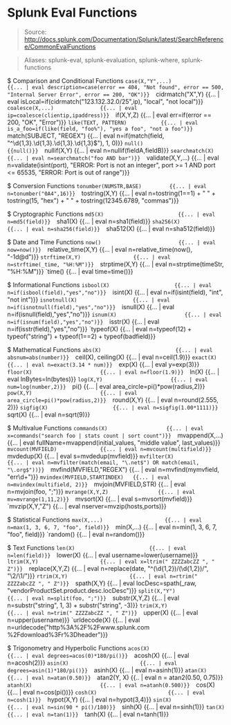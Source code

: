 # Splunk Eval Functions

> Source: http://docs.splunk.com/Documentation/Splunk/latest/SearchReference/CommonEvalFunctions

> Aliases: splunk-eval, splunk-evaluation, splunk-where, splunk-functions

$ Comparison and Conditional Functions
    `case(X,"Y",...)               {{... | eval description=case(error == 404, "Not found", error == 500, "Internal Server Error", error == 200, "OK")}} 
    `cidrmatch("X",Y)              {{... | eval isLocal=if(cidrmatch("123.132.32.0/25",ip), "local", "not local")}} 
    `coalesce(X,...)               {{... | eval ip=coalesce(clientip,ipaddress)}} 
    `if(X,Y,Z)                     {{... | eval err=if(error == 200, "OK", "Error")}} 
    `like(TEXT, PATTERN)           {{... | eval is_a_foo=if(like(field, "foo%"), "yes a foo", "not a foo")}} 
    `match(SUBJECT, "REGEX")       {{... | eval n=if(match(field, "^\d{1,3}\.\d{1,3}\.\d{1,3}\.\d{1,3}$"), 1, 0)}} 
    `null()                        {{null()}} 
    `nullif(X,Y)                   {{... | eval n=nullif(fieldA,fieldB)}} 
    `searchmatch(X)                {{... | eval n=searchmatch("foo AND bar")}} 
    `validate(X,Y,...)             {{... | eval n=validate(isint(port), "ERROR: Port is not an integer", port >= 1 AND port <= 65535, "ERROR: Port is out of range")}} 

$ Conversion Functions
    `tonumber(NUMSTR,BASE)         {{... | eval n=tonumber("0A4",16)}} 
    `tostring(X,Y)                 {{... | eval n=tostring(1==1) + " " + tostring(15, "hex") + " " + tostring(12345.6789, "commas")}} 

$ Cryptographic Functions
    `md5(X)                        {{... | eval n=md5(field)}} 
    `sha1(X)                       {{... | eval n=sha1(field)}} 
    `sha256(X)                     {{... | eval n=sha256(field)}} 
    `sha512(X)                     {{... | eval n=sha512(field)}} 

$ Date and Time Functions
    `now()                         {{... | eval now=now()}} 
    `relative_time(X,Y)            {{... | eval n=relative_time(now(), "-1d@d")}} 
    `strftime(X,Y)                 {{... | eval n=strftime(_time, "%H:%M")}} 
    `strptime(X,Y)                 {{... | eval n=strptime(timeStr, "%H:%M")}} 
    `time()                        {{... | eval time=time()}} 

$ Informational Functions
    `isbool(X)                     {{... | eval n=if(isbool(field),"yes","no")}} 
    `isint(X)                      {{... | eval n=if(isint(field), "int", "not int")}} 
    `isnotnull(X)                  {{... | eval n=if(isnotnull(field),"yes","no")}} 
    `isnull(X)                     {{... | eval n=if(isnull(field),"yes","no")}} 
    `isnum(X)                      {{... | eval n=if(isnum(field),"yes","no")}} 
    `isstr(X)                      {{... | eval n=if(isstr(field),"yes","no")}} 
    `typeof(X)                     {{... | eval n=typeof(12) + typeof("string") + typeof(1==2) + typeof(badfield)}} 

$ Mathematical Functions
    `abs(X)                        {{... | eval absnum=abs(number)}} 
    `ceil(X), ceiling(X)           {{... | eval n=ceil(1.9)}} 
    `exact(X)                      {{... | eval n=exact(3.14 * num)}} 
    `exp(X)                        {{... | eval y=exp(3)}} 
    `floor(X)                      {{... | eval n=floor(1.9)}} 
    `ln(X)                         {{... | eval lnBytes=ln(bytes)}} 
    `log(X,Y)                      {{... | eval num=log(number,2)}} 
    `pi()                          {{... | eval area_circle=pi()*pow(radius,2)}} 
    `pow(X,Y)                      {{... | eval area_circle=pi()*pow(radius,2)}} 
    `round(X,Y)                    {{... | eval n=round(2.555, 2)}} 
    `sigfig(X)                     {{... | eval n=sigfig(1.00*1111)}} 
    `sqrt(X)                       {{... | eval n=sqrt(9)}} 

$ Multivalue Functions
    `commands(X)                   {{... | eval x=commands("search foo | stats count | sort count")}} 
    `mvappend(X,...)               {{... | eval fullName=mvappend(initial_values, "middle value", last_values)}} 
    `mvcount(MVFIELD)              {{... | eval n=mvcount(multifield)}} 
    `mvdedup(X)                    {{... | eval s=mvdedup(mvfield)}} 
    `mvfilter(X)                   {{... | eval n=mvfilter(match(email, "\.net$") OR match(email, "\.org$"))}} 
    `mvfind(MVFIELD,"REGEX")       {{... | eval n=mvfind(mymvfield, "err\d+")}} 
    `mvindex(MVFIELD,STARTINDEX)   {{... | eval n=mvindex(multifield, 2)}} 
    `mvjoin(MVFIELD,STR)           {{... | eval n=mvjoin(foo, ";")}} 
    `mvrange(X,Y,Z)                {{... | eval mv=mvrange(1,11,2)}} 
    `mvsort(X)                     {{... | eval s=mvsort(mvfield)}} 
    `mvzip(X,Y,"Z")                {{... | eval nserver=mvzip(hosts,ports)}} 

$ Statistical Functions
    `max(X,...)                    {{... | eval n=max(1, 3, 6, 7, "foo", field)}} 
    `min(X,...)                    {{... | eval n=min(1, 3, 6, 7, "foo", field)}} 
    `random()                      {{... | eval n=random()}} 

$ Text Functions
    `len(X)                        {{... | eval n=len(field)}} 
    `lower(X)                      {{... | eval username=lower(username)}} 
    `ltrim(X,Y)                    {{... | eval x=ltrim(" ZZZZabcZZ ", " Z")}} 
    `replace(X,Y,Z)                {{... | eval n=replace(date, "^(\d{1,2})/(\d{1,2})/", "\2/\1/")}} 
    `rtrim(X,Y)                    {{... | eval n=rtrim(" ZZZZabcZZ ", " Z")}} 
    `spath(X,Y)                    {{... | eval locDesc=spath(_raw, "vendorProductSet.product.desc.locDesc")}} 
    `split(X,"Y")                  {{... | eval n=split(foo, ";")}} 
    `substr(X,Y,Z)                 {{... | eval n=substr("string", 1, 3) + substr("string", -3)}} 
    `trim(X,Y)                     {{... | eval n=trim(" ZZZZabcZZ ", " Z")}} 
    `upper(X)                      {{... | eval n=upper(username)}} 
    `urldecode(X)                  {{... | eval n=urldecode("http%3A%2F%2Fwww.splunk.com %2Fdownload%3Fr%3Dheader")}} 

$ Trigonometry and Hyperbolic Functions
    `acos(X)                       {{... | eval degrees=acos(0)*180/pi()}} 
    `acosh(X)                      {{... | eval n=acosh(2)}} 
    `asin(X)                       {{... | eval degrees=asin(1)*180/pi()}} 
    `asinh(X)                      {{... | eval n=asinh(1)}} 
    `atan(X)                       {{... | eval n=atan(0.50)}} 
    `atan2(Y, X)                   {{.. | eval n = atan2(0.50, 0.75)}} 
    `atanh(X)                      {{... | eval n=atanh(0.500)}} 
    `cos(X)                        {{... | eval n=cos(pi())}} 
    `cosh(X)                       {{... | eval n=cosh(1)}} 
    `hypot(X,Y)                    {{... | eval n=hypot(3,4)}} 
    `sin(X)                        {{... | eval n=sin(90 * pi()/180)}} 
    `sinh(X)                       {{... | eval n=sinh(1)}} 
    `tan(X)                        {{... | eval n=tan(1)}} 
    `tanh(X)                       {{... | eval n=tanh(1)}} 

